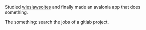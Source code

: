 Studied [wieslawsoltes][0] and finally made an avalonia app that does something.

The something: search the jobs of a gitlab project.


[0]: https://github.com/wieslawsoltes/ChatGPT

